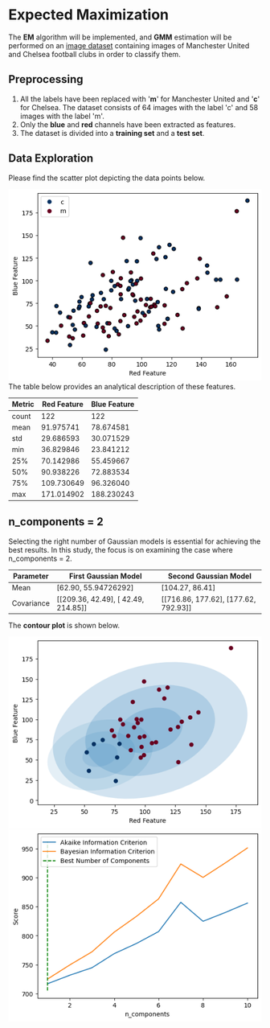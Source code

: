 # Expected Maximization
The **EM** algorithm will be implemented, and **GMM** estimation will be performed on an [image dataset](https://github.com/fardinabbasi/Expectation_Maximization/tree/main/Images) containing images of Manchester United and Chelsea football clubs in order to classify them.
## Preprocessing
1. All the labels have been replaced with '**m**' for Manchester United and '**c**' for Chelsea. The dataset consists of 64 images with the label 'c' and 58 images with the label 'm'.
2. Only the **blue** and **red** channels have been extracted as features. 
3. The dataset is divided into a **training set** and a **test set**.
## Data Exploration
Please find the scatter plot depicting the data points below.

<img src="/readme_images/scatter.png">
The table below provides an analytical description of these features.

| Metric | Red Feature | Blue Feature |
| --- | --- | --- |
| count | 122 | 122 |
| mean | 91.975741 | 78.674581 |
| std | 29.686593 | 30.071529 |
| min | 36.829846 | 23.841212 |
| 25% | 70.142986 | 55.459667 |
| 50% | 90.938226 | 72.883534 |
| 75% | 109.730649 | 96.326040 |
| max | 171.014902 | 188.230243 |
## n_components = 2
Selecting the right number of Gaussian models is essential for achieving the best results. In this study, the focus is on examining the case where n_components = 2.

| Parameter | First Gaussian Model     | Second Gaussian Model       |
| ---       | ---                     | ---                         |
| Mean      | [62.90, 55.94726292] | [104.27, 86.41]  |
| Covariance| [[209.36, 42.49], [ 42.49, 214.85]] | [[716.86, 177.62], [177.62, 792.93]] |

The **contour plot** is shown below.

<img src="/readme_images/contour.png">




<img src="/readme_images/aic.png">
